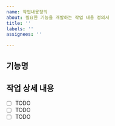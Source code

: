 ```yaml
---
name: 작업내용정의
about: 필요한 기능을 개발하는 작업 내용 정의서
title: ''
labels: ''
assignees: ''

---
```


## 기능명

## 작업 상세 내용

- [ ] TODO
- [ ] TODO
- [ ] TODO
